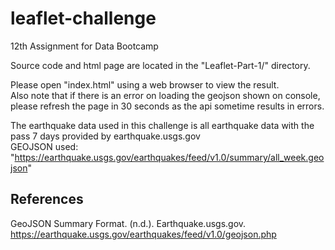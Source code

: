 # leaflet-challenge
12th Assignment for Data Bootcamp

Source code and html page are located in the "Leaflet-Part-1/" directory.  

Please open "index.html" using a web browser to view the result.  
Also note that if there is an error on loading the geojson shown on console,  
please refresh the page in 30 seconds as the api sometime results in errors.

The earthquake data used in this challenge is all earthquake data with the pass 7 days provided by earthquake.usgs.gov  
GEOJSON used: "https://earthquake.usgs.gov/earthquakes/feed/v1.0/summary/all_week.geojson"  

## References
GeoJSON Summary Format. (n.d.). Earthquake.usgs.gov.    
    https://earthquake.usgs.gov/earthquakes/feed/v1.0/geojson.php